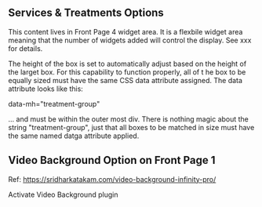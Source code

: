 ## Services & Treatments Options

This content lives in Front Page 4 widget area. It is a flexbile widget area meaning that the number of widgets added will control the display. See xxx for details. 

The height of the box is set to automatically adjust based on the height of the larget box. For this capability to function properly, all of t he box to be equally sized must have the same CSS data attribute assigned. The data attribute looks like this:

data-mh="treatment-group"

… and must be within the outer most div. There is nothing magic about the string "treatment-group", just that all boxes to be matched in size must have the same named datga attribute applied. 

## Video Background Option on Front Page 1

Ref: https://sridharkatakam.com/video-background-infinity-pro/

Activate Video Background plugin